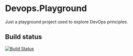 # Devops.Playground
Just a playground project used to explore DevOps principles.

## Build status
[![Build Status](https://dev.azure.com/thorstensauter/Devops.Playground/_apis/build/status/Devops.Playground?branchName=main)](https://dev.azure.com/thorstensauter/Devops.Playground/_build/latest?definitionId=12&branchName=main)